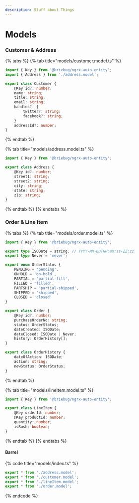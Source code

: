 ```yaml
---
description: Stuff about Things
---
```


# Models

### Customer & Address

{% tabs %}
{% tab title="models/customer.model.ts" %}
```typescript
import { Key } from '@briebug/ngrx-auto-entity';
import { Address } from './address.model';

export class Customer {
    @Key id?: number;
    name: string;
    title: string;
    email: string;
    handles?: {
        twitter?: string;
        facebook?: string;
    }
    addressId?: number;
}
```
{% endtab %}

{% tab title="models/address.model.ts" %}
```typescript
import { Key } from '@briebug/ngrx-auto-entity';

export class Address {
    @Key id?: number;
    street1: string;
    street2: string;
    city: string;
    state: string;
    zip: string;
}
```
{% endtab %}
{% endtabs %}

### Order & Line Item

{% tabs %}
{% tab title="models/order.model.ts" %}
```typescript
import { Key } from '@briebug/ngrx-auto-entity';

export type ISODate = string; // YYYY-MM-DDTHH:mm:ss-ZZ:zz
export type Never = 'never';

export enum OrderStatus {
    PENDING = 'pending',
    ONHOLD = 'on-hold',
    PARTIAL = 'partial-fill',
    FILLED = 'filled',
    PARTSHIP = 'partial-shipped',
    SHIPPED = 'shipped',
    CLOSED = 'closed'
}

export class Order {
    @Key id?: number;
    purchaseOrderNo: string;
    status: OrderStatus;
    dateCreated: ISODate;
    dateClosed: ISODate | Never;
    history: OrderHistory[];
}

export class OrderHistory {
    dateOfAction: ISODate;
    action: string;
    newStatus: OrderStatus;
}
```
{% endtab %}

{% tab title="models/lineItem.model.ts" %}
```typescript
import { Key } from '@briebug/ngrx-auto-entity';

export class LineItem {
    @Key orderId: number;
    @Key productId: number;
    quantity: number;
    isRush: boolean;
}
```
{% endtab %}
{% endtabs %}

#### Barrel

{% code title="models/index.ts" %}
```typescript
export * from './address.model';
export * from './customer.model';
export * from './lineItem.model';
export * from './order.model';
```
{% endcode %}

